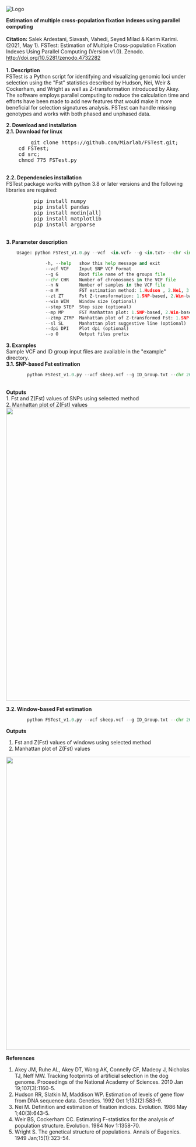 ![Logo](https://user-images.githubusercontent.com/52033302/116609032-435f0580-a90a-11eb-8d19-b791e713918d.png)

<b>Estimation of multiple cross-population fixation indexes using parallel computing</b>
</br>
</br>
<b>Citation:</b> Salek Ardestani, Siavash, Vahedi, Seyed Milad & Karim Karimi. (2021, May 1). FSTest: Estimation of Multiple Cross-population Fixation Indexes Using Parallel Computing (Version v1.0). Zenodo. http://doi.org/10.5281/zenodo.4732282
</br>
</br>
<b>1. Description</b>
</br>
FSTest is a Python script for identifying and visualizing genomic loci under selection using the "Fst" statistics described by Hudson, Nei, Weir & Cockerham, and Wright as well as Z-transformation introduced by Akey. The software employs parallel computing to reduce the calculation time and efforts have been made to add new features that would make it more beneficial for selection signatures analysis. FSTest can handle missing genotypes and works with both phased and unphased data.
</br>

<b>2. Download and installation</b>
</br>
<b>2.1. Download for linux</b>
</br>
<pre>
        git clone https://github.com/Miarlab/FSTest.git;
	cd FSTest;
	cd src;
	chmod 775 FSTest.py
</pre>
</br>
<b>2.2. Dependencies installation</b>
 </br>
FSTest package works with python 3.8 or later versions and the following libraries are required:
</br>
<pre>
         pip install numpy
         pip install pandas
         pip install modin[all]
         pip install matplotlib
         pip install argparse
</pre></br>
<b>3. Parameter description</b>
</br>

```py
	Usage: python FSTest_v1.0.py --vcf  <in.vcf> --g <in.txt> --chr <int> --n <int> --m <int> --o <str>

               -h, --help   show this help message and exit
               --vcf VCF    Input SNP VCF Format
               --g G        Root file name of the groups file
               --chr CHR    Number of chromosomes in the VCF file
               --n N        Number of samples in the VCF file
               --m M        FST estimation method: 1.Hudson , 2.Nei, 3.Weir&Cockerham, 4.Wright
               --zt ZT      Fst Z-transformation: 1.SNP-based, 2.Win-based (optional)
               --win WIN    Window size (optional)
               --step STEP  Step size (optional)
               --mp MP      FST Manhattan plot: 1.SNP-based, 2.Win-based (optional)
               --ztmp ZTMP  Manhattan plot of Z-transformed Fst: 1.SNP-based, 2.Win-based (optional)
               --sl SL      Manhattan plot suggestive line (optional)
               --dpi DPI    Plot dpi (optional)
               --o O        Output files prefix
```
<b>3. Examples</b>
</br>
Sample VCF and ID group input files are available in the "example" directory.</b>
 </br>
<b>3.1. SNP-based Fst estimation</b>
 </br>
```py
        python FSTest_v1.0.py --vcf sheep.vcf --g ID_Group.txt --chr 26 --n 133 --m 1 --zt 1 --mp 1 --ztmp 1 --sl 0.05 --dpi 600 --o test.snp
```
</br>
<b>Outputs</b>
</br>
1. Fst and Z(Fst) values of SNPs using selected method </br>
2. Manhattan plot of Z(Fst) values 
<img src="https://github.com/ymiarlab/FSTest/blob/main/result1/test.snp.snpplot.png" width="800"/>

<b>3.2. Window-based Fst estimation</b>
 </br>
```py
        python FSTest_v1.0.py --vcf sheep.vcf --g ID_Group.txt --chr 26 --n 133 --m 1 --zt 2 --win 20 --step 5 --mp 2 --ztmp 2 --sl 0.05 --dpi 600 --o test.win
```
<b>Outputs</b>
</br>
1. Fst and Z(Fst) values of windows using selected method </br>
2. Manhattan plot of Z(Fst) values
<img src="https://github.com/ymiarlab/FSTest/blob/main/result2/test.win.winplot.png" width="800"/>

<b>References</b>
1. Akey JM, Ruhe AL, Akey DT, Wong AK, Connelly CF, Madeoy J, Nicholas TJ, Neff MW. Tracking footprints of artificial selection in the dog genome. Proceedings of the National Academy of Sciences. 2010 Jan 19;107(3):1160-5.
2. Hudson RR, Slatkin M, Maddison WP. Estimation of levels of gene flow from DNA sequence data. Genetics. 1992 Oct 1;132(2):583-9.
3. Nei M. Definition and estimation of fixation indices. Evolution. 1986 May 1;40(3):643-5.
4. Weir BS, Cockerham CC. Estimating F-statistics for the analysis of population structure. Evolution. 1984 Nov 1:1358-70.
5. Wright S. The genetical structure of populations. Annals of Eugenics. 1949 Jan;15(1):323-54.

